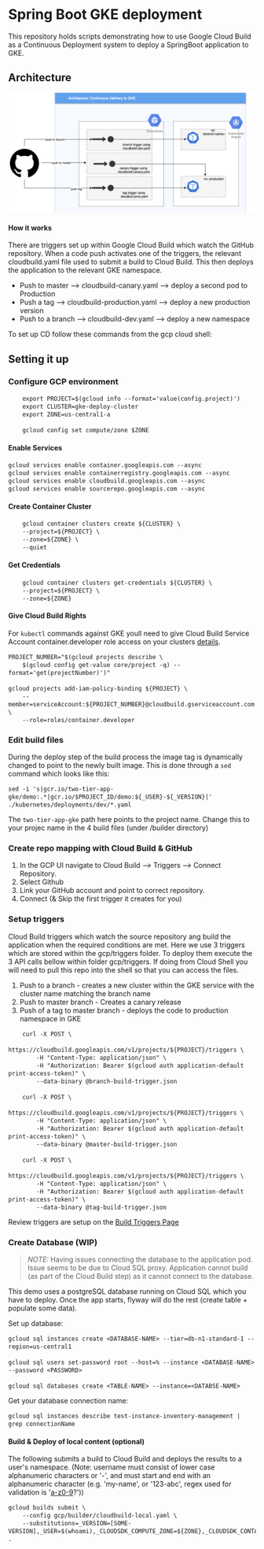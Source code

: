 # Spring Boot GKE deployment

This repository holds scripts demonstrating how to use Google Cloud Build as a Continuous Deployment 
system to deploy a SpringBoot application to GKE.

## Architecture

![](./media/arch.png)

#### How it works
There are triggers set up within Google Cloud Build which watch the GitHub repository. When a code push activates one of
the triggers, the relevant cloudbuild.yaml file used to submit a build to Cloud Build. This then deploys the application
to the relevant GKE namespace.

- Push to master --> cloudbuild-canary.yaml --> deploy a second pod to Production
- Push a tag --> cloudbuild-production.yaml --> deploy a new production version
- Push to a branch --> cloudbuild-dev.yaml --> deploy a new namespace

To set up CD follow these commands from the gcp cloud shell:

## Setting it up 

### Configure GCP environment

```
    export PROJECT=$(gcloud info --format='value(config.project)')
    export CLUSTER=gke-deploy-cluster
    export ZONE=us-central1-a

    gcloud config set compute/zone $ZONE
```

#### Enable Services
```
gcloud services enable container.googleapis.com --async
gcloud services enable containerregistry.googleapis.com --async
gcloud services enable cloudbuild.googleapis.com --async
gcloud services enable sourcerepo.googleapis.com --async
```
#### Create Container Cluster

```
    gcloud container clusters create ${CLUSTER} \
    --project=${PROJECT} \
    --zone=${ZONE} \
    --quiet

```

#### Get Credentials

```
    gcloud container clusters get-credentials ${CLUSTER} \
    --project=${PROJECT} \
    --zone=${ZONE}
```

#### Give Cloud Build Rights

For `kubectl` commands against GKE youll need to give Cloud Build Service Account container.developer role access 
on your clusters [details](https://github.com/GoogleCloudPlatform/cloud-builders/tree/master/kubectl).

```
PROJECT_NUMBER="$(gcloud projects describe \
    $(gcloud config get-value core/project -q) --format='get(projectNumber)')"

gcloud projects add-iam-policy-binding ${PROJECT} \
    --member=serviceAccount:${PROJECT_NUMBER}@cloudbuild.gserviceaccount.com \
    --role=roles/container.developer

```

### Edit build files
During the deploy step of the build process the image tag is dynamically changed to point to the newly built image. 
This is done through a `sed` command which looks like this: 

```
sed -i 's|gcr.io/two-tier-app-gke/demo:.*|gcr.io/$PROJECT_ID/demo:${_USER}-${_VERSION}|' ./kubernetes/deployments/dev/*.yaml
```

The `two-tier-app-gke` path here points to the project name. Change this to your projec name in the 4 build files (under /builder directory)

### Create repo mapping with Cloud Build & GitHub
1. In the GCP UI navigate to Cloud Build --> Triggers --> Connect Repository.
2. Select Github 
3. Link your GitHub account and point to correct repository.
4. Connect (& Skip the first trigger it creates for you)

### Setup triggers
Cloud Build triggers which watch the source repository ang build the application when the required conditions
are met. Here we use 3 triggers which are stored within the gcp/triggers folder. To deploy them execute the 3 API calls 
bellow within folder gcp/triggers. If doing from Cloud Shell you will need to pull this repo into the shell so that you 
can access the files.

1. Push to a branch - creates a new cluster within the GKE service with the cluster name matching the 
branch name
2. Push to master branch - Creates a canary release
3. Push of a tag to master branch - deploys the code to production namespace in GKE

```
    curl -X POST \
        https://cloudbuild.googleapis.com/v1/projects/${PROJECT}/triggers \
        -H "Content-Type: application/json" \
        -H "Authorization: Bearer $(gcloud auth application-default print-access-token)" \
        --data-binary @branch-build-trigger.json

    curl -X POST \
        https://cloudbuild.googleapis.com/v1/projects/${PROJECT}/triggers \
        -H "Content-Type: application/json" \
        -H "Authorization: Bearer $(gcloud auth application-default print-access-token)" \
        --data-binary @master-build-trigger.json

    curl -X POST \
        https://cloudbuild.googleapis.com/v1/projects/${PROJECT}/triggers \
        -H "Content-Type: application/json" \
        -H "Authorization: Bearer $(gcloud auth application-default print-access-token)" \
        --data-binary @tag-build-trigger.json
```

Review triggers are setup on the [Build Triggers Page](https://console.cloud.google.com/gcr/triggers) 

### Create Database (WIP)

> *NOTE:* Having issues connecting the database to the application pod. Issue seems to be due to Cloud SQL proxy. 
> Application cannot build (as part of the Cloud Build step) as it cannot connect to the database.

This demo uses a postgreSQL database running on Cloud SQL which you have to deploy. Once the app starts, 
flyway will do the rest (create table + populate some data).

Set up database: 
```
gcloud sql instances create <DATABASE-NAME> --tier=db-n1-standard-1 --region=us-central1

gcloud sql users set-password root --host=% --instance <DATABASE-NAME> --password <PASSWORD>

gcloud sql databases create <TABLE-NAME> --instance=<DATABSE-NAME>
```
Get your database connection name:

```
gcloud sql instances describe test-instance-inventory-management | grep connectionName
```

#### Build & Deploy of local content (optional)

The following submits a build to Cloud Build and deploys the results to a user's namespace. (Note: username must consist of lower case 
alphanumeric characters or '-', and must start and end with an alphanumeric character (e.g. 'my-name',  or '123-abc', regex used for 
validation is '[a-z0-9]([-a-z0-9]*[a-z0-9])?'))

```
gcloud builds submit \
    --config gcp/builder/cloudbuild-local.yaml \
    --substitutions=_VERSION=[SOME-VERSION],_USER=$(whoami),_CLOUDSDK_COMPUTE_ZONE=${ZONE},_CLOUDSDK_CONTAINER_CLUSTER=${CLUSTER} .
```


